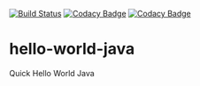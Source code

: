 [![Build Status](https://travis-ci.org/joao-felipe-cs/hello-world-java.svg?branch=master)](https://travis-ci.org/joao-felipe-cs/hello-world-java)
[![Codacy Badge](https://api.codacy.com/project/badge/grade/6fa9f90be02743b9be57e303f342a2e1)](https://www.codacy.com/app/joao-felipe-github/hello-world-java)
[![Codacy Badge](https://api.codacy.com/project/badge/coverage/6fa9f90be02743b9be57e303f342a2e1)](https://www.codacy.com/app/joao-felipe-github/hello-world-java)

# hello-world-java
Quick Hello World Java
